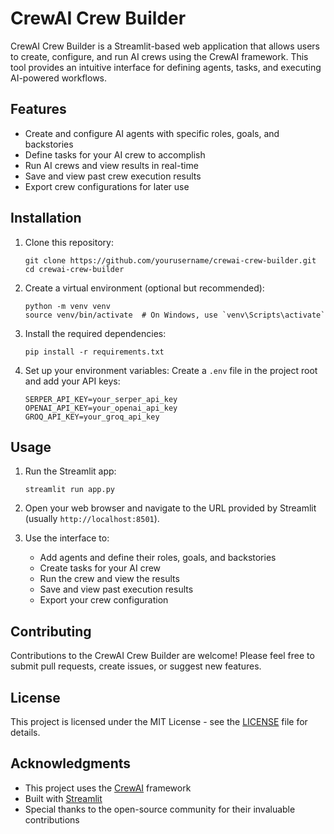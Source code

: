 # CrewAI Crew Builder

CrewAI Crew Builder is a Streamlit-based web application that allows users to create, configure, and run AI crews using the CrewAI framework. This tool provides an intuitive interface for defining agents, tasks, and executing AI-powered workflows.

## Features

- Create and configure AI agents with specific roles, goals, and backstories
- Define tasks for your AI crew to accomplish
- Run AI crews and view results in real-time
- Save and view past crew execution results
- Export crew configurations for later use

## Installation

1. Clone this repository:
   ```
   git clone https://github.com/yourusername/crewai-crew-builder.git
   cd crewai-crew-builder
   ```

2. Create a virtual environment (optional but recommended):
   ```
   python -m venv venv
   source venv/bin/activate  # On Windows, use `venv\Scripts\activate`
   ```

3. Install the required dependencies:
   ```
   pip install -r requirements.txt
   ```

4. Set up your environment variables:
   Create a `.env` file in the project root and add your API keys:
   ```
   SERPER_API_KEY=your_serper_api_key
   OPENAI_API_KEY=your_openai_api_key
   GROQ_API_KEY=your_groq_api_key
   ```

## Usage

1. Run the Streamlit app:
   ```
   streamlit run app.py
   ```

2. Open your web browser and navigate to the URL provided by Streamlit (usually `http://localhost:8501`).

3. Use the interface to:
   - Add agents and define their roles, goals, and backstories
   - Create tasks for your AI crew
   - Run the crew and view the results
   - Save and view past execution results
   - Export your crew configuration

## Contributing

Contributions to the CrewAI Crew Builder are welcome! Please feel free to submit pull requests, create issues, or suggest new features.

## License

This project is licensed under the MIT License - see the [LICENSE](LICENSE) file for details.

## Acknowledgments

- This project uses the [CrewAI](https://github.com/joaomdmoura/crewAI) framework
- Built with [Streamlit](https://streamlit.io/)
- Special thanks to the open-source community for their invaluable contributions

